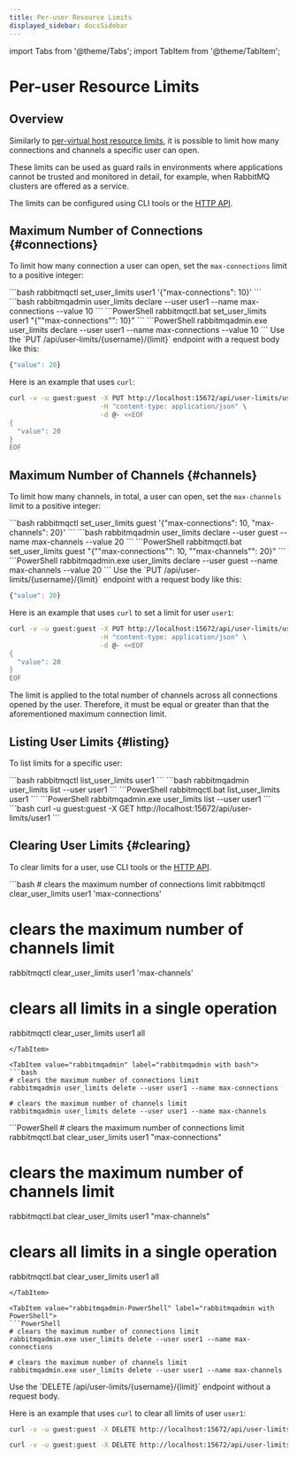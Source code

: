 ```yaml
---
title: Per-user Resource Limits
displayed_sidebar: docsSidebar
---
```

<!--
Copyright (c) 2005-2025 Broadcom. All Rights Reserved. The term "Broadcom" refers to Broadcom Inc. and/or its subsidiaries.

All rights reserved. This program and the accompanying materials
are made available under the terms of the under the Apache License,
Version 2.0 (the "License"); you may not use this file except in compliance
with the License. You may obtain a copy of the License at

https://www.apache.org/licenses/LICENSE-2.0

Unless required by applicable law or agreed to in writing, software
distributed under the License is distributed on an "AS IS" BASIS,
WITHOUT WARRANTIES OR CONDITIONS OF ANY KIND, either express or implied.
See the License for the specific language governing permissions and
limitations under the License.
-->

import Tabs from '@theme/Tabs';
import TabItem from '@theme/TabItem';

# Per-user Resource Limits

## Overview

Similarly to [per-virtual host resource limits](./vhosts#limits), it is possible to limit
how many connections and channels a specific user can open.

These limits can be used as guard rails in environments where applications
cannot be trusted and monitored in detail, for example, when RabbitMQ clusters
are offered as a service.

The limits can be configured using CLI tools or the [HTTP API](./management#http-api).

## Maximum Number of Connections {#connections}

To limit how many connection a user can open, set the `max-connections` limit to
a positive integer:

<Tabs groupId="examples">
<TabItem value="bash" label="rabbitmqctl with bash" default>
```bash
rabbitmqctl set_user_limits user1 '{"max-connections": 10}'
```
</TabItem>

<TabItem value="rabbitmqadmin" label="rabbitmqadmin with bash">
```bash
rabbitmqadmin user_limits declare --user user1 --name max-connections --value 10
```
</TabItem>

<TabItem value="PowerShell" label="rabbitmqctl with PowerShell">
```PowerShell
rabbitmqctl.bat set_user_limits user1 "{""max-connections"": 10}"
```
</TabItem>

<TabItem value="rabbitmqadmin-PowerShell" label="rabbitmqadmin with PowerShell">
```PowerShell
rabbitmqadmin.exe user_limits declare --user user1 --name max-connections --value 10
```
</TabItem>

<TabItem value="HTTP API" label="HTTP API">
Use the `PUT /api/user-limits/{username}/{limit}` endpoint with a request body like this:

```javascript
{"value": 20}
```

Here is an example that uses `curl`:

```bash
curl -v -u guest:guest -X PUT http://localhost:15672/api/user-limits/user1/max-connections \
                       -H "content-type: application/json" \
                       -d @- <<EOF
{
  "value": 20
}
EOF
```
</TabItem>
</Tabs>

## Maximum Number of Channels {#channels}

To limit how many channels, in total, a user can open, set the `max-channels` limit to
a positive integer:

<Tabs groupId="examples">
<TabItem value="bash" label="rabbitmqctl with bash" default>
```bash
rabbitmqctl set_user_limits guest '{"max-connections": 10, "max-channels": 20}'
```
</TabItem>

<TabItem value="rabbitmqadmin" label="rabbitmqadmin with bash">
```bash
rabbitmqadmin user_limits declare --user guest --name max-channels --value 20
```
</TabItem>

<TabItem value="PowerShell" label="rabbitmqctl with PowerShell">
```PowerShell
rabbitmqctl.bat set_user_limits guest "{""max-connections"": 10, ""max-channels"": 20}"
```
</TabItem>

<TabItem value="rabbitmqadmin-PowerShell" label="rabbitmqadmin with PowerShell">
```PowerShell
rabbitmqadmin.exe user_limits declare --user guest --name max-channels --value 20
```
</TabItem>

<TabItem value="HTTP API" label="HTTP API">
Use the `PUT /api/user-limits/{username}/{limit}` endpoint with a request body like this:

```javascript
{"value": 20}
```

Here is an example that uses `curl` to set a limit for user `user1`:

```bash
curl -v -u guest:guest -X PUT http://localhost:15672/api/user-limits/user1/max-channels \
                       -H "content-type: application/json" \
                       -d @- <<EOF
{
  "value": 20
}
EOF
```
</TabItem>
</Tabs>

The limit is applied to the total number of channels across all connections opened
by the user. Therefore, it must be equal or greater than that the aforementioned maximum
connection limit.

## Listing User Limits {#listing}

To list limits for a specific user:

<Tabs groupId="examples">
<TabItem value="bash" label="rabbitmqctl with bash" default>
```bash
rabbitmqctl list_user_limits user1
```
</TabItem>

<TabItem value="rabbitmqadmin" label="rabbitmqadmin with bash">
```bash
rabbitmqadmin user_limits list --user user1
```
</TabItem>

<TabItem value="PowerShell" label="rabbitmqctl with PowerShell">
```PowerShell
rabbitmqctl.bat list_user_limits user1
```
</TabItem>

<TabItem value="rabbitmqadmin-PowerShell" label="rabbitmqadmin with PowerShell">
```PowerShell
rabbitmqadmin.exe user_limits list --user user1
```
</TabItem>

<TabItem value="HTTP API" label="HTTP API">
```bash
curl -u guest:guest -X GET http://localhost:15672/api/user-limits/user1
```
</TabItem>
</Tabs>

## Clearing User Limits {#clearing}

To clear limits for a user, use CLI tools or the [HTTP API](./management#http-api).

<Tabs groupId="examples">
<TabItem value="bash" label="rabbitmqctl with bash" default>
```bash
# clears the maximum number of connections limit
rabbitmqctl clear_user_limits user1 'max-connections'

# clears the maximum number of channels limit
rabbitmqctl clear_user_limits user1 'max-channels'

# clears all limits in a single operation
rabbitmqctl clear_user_limits user1 all
```
</TabItem>

<TabItem value="rabbitmqadmin" label="rabbitmqadmin with bash">
```bash
# clears the maximum number of connections limit
rabbitmqadmin user_limits delete --user user1 --name max-connections

# clears the maximum number of channels limit
rabbitmqadmin user_limits delete --user user1 --name max-channels
```
</TabItem>

<TabItem value="PowerShell" label="rabbitmqctl with PowerShell">
```PowerShell
# clears the maximum number of connections limit
rabbitmqctl.bat clear_user_limits user1 "max-connections"

# clears the maximum number of channels limit
rabbitmqctl.bat clear_user_limits user1 "max-channels"

# clears all limits in a single operation
rabbitmqctl.bat clear_user_limits user1 all
```
</TabItem>

<TabItem value="rabbitmqadmin-PowerShell" label="rabbitmqadmin with PowerShell">
```PowerShell
# clears the maximum number of connections limit
rabbitmqadmin.exe user_limits delete --user user1 --name max-connections

# clears the maximum number of channels limit
rabbitmqadmin.exe user_limits delete --user user1 --name max-channels
```
</TabItem>

<TabItem value="HTTP API" label="HTTP API">
Use the `DELETE /api/user-limits/{username}/{limit}` endpoint without a request body.

Here is an example that uses `curl` to clear all limits of user `user1`:

```bash
curl -v -u guest:guest -X DELETE http://localhost:15672/api/user-limits/user1/max-channels

curl -v -u guest:guest -X DELETE http://localhost:15672/api/user-limits/user1/max-connections
```
</TabItem>
</Tabs>
